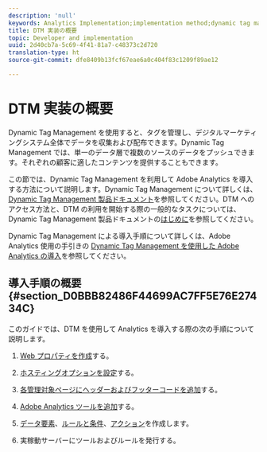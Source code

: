 ```yaml
---
description: 'null'
keywords: Analytics Implementation;implementation method;dynamic tag management;dtm
title: DTM 実装の概要
topic: Developer and implementation
uuid: 2d40cb7a-5c69-4f41-81a7-c48373c2d720
translation-type: ht
source-git-commit: dfe8409b13fcf67eae6a0c404f83c1209f89ae12

---
```



# DTM 実装の概要

Dynamic Tag Management を使用すると、タグを管理し、デジタルマーケティングシステム全体でデータを収集および配布できます。Dynamic Tag Management では、単一のデータ層で複数のソースのデータをプッシュできます。それぞれの顧客に適したコンテンツを提供することもできます。

この節では、Dynamic Tag Management を利用して Adobe Analytics を導入する方法について説明します。Dynamic Tag Management について詳しくは、[Dynamic Tag Management 製品ドキュメント](https://marketing.adobe.com/resources/help/ja_JP/dtm/)を参照してください。DTM へのアクセス方法と、DTM の利用を開始する際の一般的なタスクについては、Dynamic Tag Management 製品ドキュメントの[はじめに](https://marketing.adobe.com/resources/help/ja_JP/dtm/get_started.html)を参照してください。

Dynamic Tag Management による導入手順について詳しくは、Adobe Analytics 使用の手引きの [Dynamic Tag Management を使用した Adobe Analytics の導入](https://marketing.adobe.com/resources/help/ja_JP/analytics/getting-started/?f=add-adobe-analytics-dtm-tool)を参照してください。

## 導入手順の概要 {#section_D0BBB82486F44699AC7FF5E76E27434C}

このガイドでは、DTM を使用して Analytics を導入する際の次の手順について説明します。

1. [Web プロパティを作成](/help/implement/other/dtm/t-create-web-property.md)する。
1. [ホスティングオプションを設定](/help/implement/other/dtm/t-configure-hosting.md)する。
1. [各管理対象ページにヘッダーおよびフッターコードを追加](/help/implement/other/dtm/c-headers-footers/t-header-footer-code.md)する。
1. [Adobe Analytics ツールを追加](/help/implement/other/dtm/c-aa-tool/analytics-dtm.md)する。
1. [データ要素](/help/implement/other/dtm/t-data-element.md)、[ルールと条件](/help/implement/other/dtm/c-rules/t-rules-create.md)、[アクション](/help/implement/other/dtm/c-rules/t-rules-actions.md)を作成します。

1. 実稼動サーバーにツールおよびルールを発行する。

